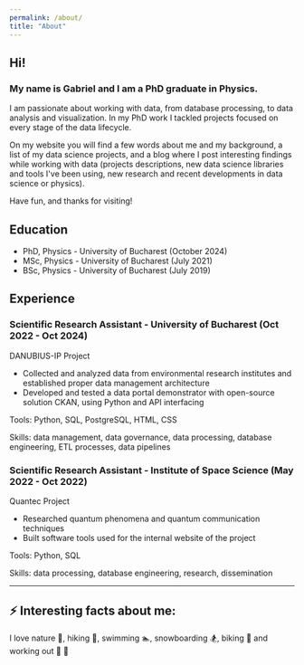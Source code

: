 ```yaml
---
permalink: /about/
title: "About"
---
```


## Hi!

### My name is Gabriel and I am a PhD graduate in Physics.

I am passionate about working with data, from database processing, to data analysis and visualization. In my PhD work I tackled projects focused on every stage of the data lifecycle.

On my website you will find a few words about me and my background, a list of my data science projects, and a blog where I post interesting findings while working with data (projects descriptions, new data science libraries and tools I've been using, new research and recent developments in data science or physics).

Have fun, and thanks for visiting! 


## Education

- PhD, Physics - University of Bucharest (October 2024)
- MSc, Physics - University of Bucharest (July 2021)
- BSc, Physics - University of Bucharest (July 2019)

## Experience

### Scientific Research Assistant - University of Bucharest   (Oct 2022 - Oct 2024)

DANUBIUS-IP Project
- Collected and analyzed data from environmental research institutes and established proper data management architecture
- Developed and tested a data portal demonstrator with open-source solution CKAN, using Python and API interfacing

Tools: Python, SQL, PostgreSQL, HTML, CSS 

Skills: data management, data governance, data processing, database engineering, ETL processes, data pipelines


### Scientific Research Assistant - Institute of Space Science (May 2022 - Oct 2022)
Quantec Project
- Researched quantum phenomena and quantum communication techniques
- Built software tools used for the internal website of the project

Tools: Python, SQL

Skills: data processing, database engineering, research, dissemination


---
## ⚡ Interesting facts about me: 
I love nature 🌲, hiking 🗻, swimming 🏊, snowboarding 🏂, biking 🚴 and working out 🏃 💪